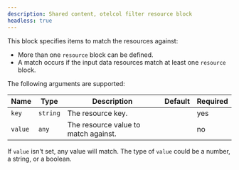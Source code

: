 ```yaml
---
description: Shared content, otelcol filter resource block
headless: true
---
```


This block specifies items to match the resources against:

* More than one `resource` block can be defined.
* A match occurs if the input data resources match at least one `resource` block.

The following arguments are supported:

Name    | Type     | Description                          | Default | Required
--------|----------|--------------------------------------|---------|---------
`key`   | `string` | The resource key.                    |         | yes
`value` | `any`    | The resource value to match against. |         | no

If `value` isn't set, any value will match.
The type of `value` could be a number, a string, or a boolean.
